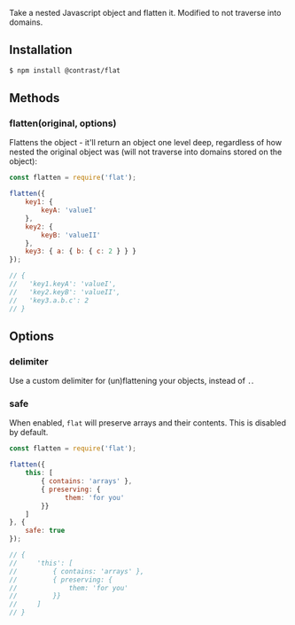Take a nested Javascript object and flatten it. Modified to not traverse into domains.

## Installation

``` bash
$ npm install @contrast/flat
```

## Methods

### flatten(original, options)

Flattens the object - it'll return an object one level deep, regardless of how
nested the original object was (will not traverse into domains stored on the object):

``` javascript
const flatten = require('flat');

flatten({
    key1: {
        keyA: 'valueI'
    },
    key2: {
        keyB: 'valueII'
    },
    key3: { a: { b: { c: 2 } } }
});

// {
//   'key1.keyA': 'valueI',
//   'key2.keyB': 'valueII',
//   'key3.a.b.c': 2
// }
```

## Options

### delimiter

Use a custom delimiter for (un)flattening your objects, instead of `.`.

### safe

When enabled, `flat` will preserve arrays and their
contents. This is disabled by default.

``` javascript
const flatten = require('flat');

flatten({
    this: [
        { contains: 'arrays' },
        { preserving: {
              them: 'for you'
        }}
    ]
}, {
    safe: true
});

// {
//     'this': [
//         { contains: 'arrays' },
//         { preserving: {
//             them: 'for you'
//         }}
//     ]
// }
```